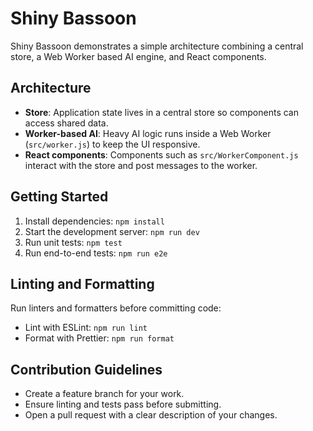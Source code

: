 # Shiny Bassoon

Shiny Bassoon demonstrates a simple architecture combining a central store, a Web Worker based AI engine, and React components.

## Architecture
- **Store**: Application state lives in a central store so components can access shared data.
- **Worker-based AI**: Heavy AI logic runs inside a Web Worker (`src/worker.js`) to keep the UI responsive.
- **React components**: Components such as `src/WorkerComponent.js` interact with the store and post messages to the worker.

## Getting Started
1. Install dependencies: `npm install`
2. Start the development server: `npm run dev`
3. Run unit tests: `npm test`
4. Run end-to-end tests: `npm run e2e`

## Linting and Formatting
Run linters and formatters before committing code:
- Lint with ESLint: `npm run lint`
- Format with Prettier: `npm run format`

## Contribution Guidelines
- Create a feature branch for your work.
- Ensure linting and tests pass before submitting.
- Open a pull request with a clear description of your changes.

